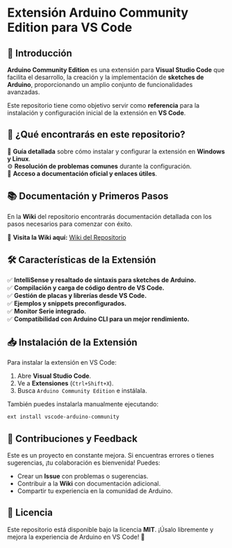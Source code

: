 # Extensión Arduino Community Edition para VS Code

## 📌 Introducción

**Arduino Community Edition** es una extensión para **Visual Studio Code** que facilita el desarrollo, la creación y la implementación de **sketches de Arduino**, proporcionando un amplio conjunto de funcionalidades avanzadas.

Este repositorio tiene como objetivo servir como **referencia** para la instalación y configuración inicial de la extensión en **VS Code**.

## 🚀 ¿Qué encontrarás en este repositorio?

📖 **Guía detallada** sobre cómo instalar y configurar la extensión en **Windows y Linux**.  
⚙️ **Resolución de problemas comunes** durante la configuración.  
🔗 **Acceso a documentación oficial y enlaces útiles**.  

## 📚 Documentación y Primeros Pasos

En la **Wiki** del repositorio encontrarás documentación detallada con los pasos necesarios para comenzar con éxito.

📌 **Visita la Wiki aquí:** [Wiki del Repositorio](#)

## 🛠 Características de la Extensión

✅ **IntelliSense y resaltado de sintaxis para sketches de Arduino.**  
✅ **Compilación y carga de código dentro de VS Code.**  
✅ **Gestión de placas y librerías desde VS Code.**  
✅ **Ejemplos y snippets preconfigurados.**  
✅ **Monitor Serie integrado.**  
✅ **Compatibilidad con Arduino CLI para un mejor rendimiento.**  

## 📥 Instalación de la Extensión

Para instalar la extensión en VS Code:

1. Abre **Visual Studio Code**.
2. Ve a **Extensiones** (`Ctrl+Shift+X`).
3. Busca `Arduino Community Edition` e instálala.

También puedes instalarla manualmente ejecutando:

```sh
ext install vscode-arduino-community
```

## 📝 Contribuciones y Feedback

Este es un proyecto en constante mejora. Si encuentras errores o tienes sugerencias, ¡tu colaboración es bienvenida! Puedes:

- Crear un **Issue** con problemas o sugerencias.
- Contribuir a la **Wiki** con documentación adicional.
- Compartir tu experiencia en la comunidad de Arduino.

## 📌 Licencia

Este repositorio está disponible bajo la licencia **MIT**. ¡Úsalo libremente y mejora la experiencia de Arduino en VS Code! 🚀
